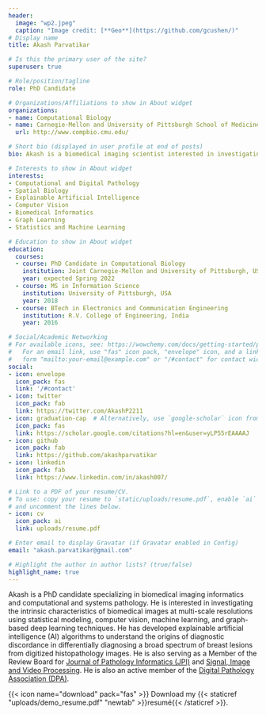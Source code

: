 ```yaml
---
header:
  image: "wp2.jpeg"
  caption: "Image credit: [**Geo**](https://github.com/gcushen/)"
# Display name
title: Akash Parvatikar

# Is this the primary user of the site?
superuser: true

# Role/position/tagline
role: PhD Candidate

# Organizations/Affiliations to show in About widget
organizations:
- name: Computational Biology
- name: Carnegie-Mellon and University of Pittsburgh School of Medicine
  url: http://www.compbio.cmu.edu/

# Short bio (displayed in user profile at end of posts)
bio: Akash is a biomedical imaging scientist interested in investigating the mechanistic underpinnings of inter- and intra-class diagnostic variability in histopathology images and spatial intratumoral heterogeneity in multiplex image data.

# Interests to show in About widget
interests:
- Computational and Digital Pathology
- Spatial Biology
- Explainable Artificial Intelligence
- Computer Vision
- Biomedical Informatics
- Graph Learning
- Statistics and Machine Learning

# Education to show in About widget
education:
  courses:
  - course: PhD Candidate in Computational Biology
    institution: Joint Carnegie-Mellon and University of Pittsburgh, USA
    year: expected Spring 2022
  - course: MS in Information Science
    institution: University of Pittsburgh, USA
    year: 2018
  - course: BTech in Electronics and Communication Engineering
    institution: R.V. College of Engineering, India
    year: 2016

# Social/Academic Networking
# For available icons, see: https://wowchemy.com/docs/getting-started/page-builder/#icons
#   For an email link, use "fas" icon pack, "envelope" icon, and a link in the
#   form "mailto:your-email@example.com" or "/#contact" for contact widget.
social:
- icon: envelope
  icon_pack: fas
  link: '/#contact'
- icon: twitter
  icon_pack: fab
  link: https://twitter.com/AkashP2211
- icon: graduation-cap  # Alternatively, use `google-scholar` icon from `ai` icon pack
  icon_pack: fas
  link: https://scholar.google.com/citations?hl=en&user=yLP55rEAAAAJ
- icon: github
  icon_pack: fab
  link: https://github.com/akashparvatikar
- icon: linkedin
  icon_pack: fab
  link: https://www.linkedin.com/in/akash007/

# Link to a PDF of your resume/CV.
# To use: copy your resume to `static/uploads/resume.pdf`, enable `ai` icons in `params.toml`, 
# and uncomment the lines below.
- icon: cv
  icon_pack: ai
  link: uploads/resume.pdf

# Enter email to display Gravatar (if Gravatar enabled in Config)
email: "akash.parvatikar@gmail.com"

# Highlight the author in author lists? (true/false)
highlight_name: true
---
```


Akash is a PhD candidate specializing in biomedical imaging informatics and computational and systems pathology. He is interested in investigating the intrinsic characteristics of biomedical images at multi-scale resolutions using statistical modeling, computer vision, machine learning, and graph-based deep learning techniques. He has developed explainable artificial intelligence (AI) algorithms to understand the origins of diagnostic discordance in differentially diagnosing a broad spectrum of breast lesions from digitized histopathology images. He is also serving as a Member of the Review Board for [Journal of Pathology Informatics (JPI)](https://www.jpathinformatics.org/) and [Signal, Image and Video Processing](https://www.springer.com/journal/11760). He is also an active member of the [Digital Pathology Association (DPA)](https://digitalpathologyassociation.org/). 

{{< icon name="download" pack="fas" >}} Download my {{< staticref "uploads/demo_resume.pdf" "newtab" >}}resumé{{< /staticref >}}.
